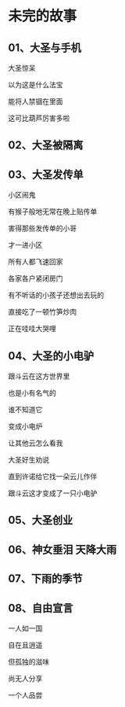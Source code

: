 # 未完的故事


## 01、大圣与手机

大圣惊呆

以为这是什么法宝

能将人禁锢在里面

这可比葫芦厉害多啦


## 02、大圣被隔离


## 03、大圣发传单

小区闹鬼

有猴子般地无常在晚上贴传单

害得那些发传单的小哥

才一进小区

所有人都飞速回家

各家各户紧闭房门

有不听话的小孩子还想出去玩的

直接吃了一顿竹笋炒肉

正在哇哇大哭哩


## 04、大圣的小电驴

跟斗云在这方世界里

也是小有名气的

谁不知道它

变成小电炉

让其他云怎么看我


大圣好生劝说

直到许诺给它找一朵云儿作伴

跟斗云这才变成了一只小电驴


## 05、大圣创业


## 06、神女垂泪 天降大雨


## 07、下雨的季节


## 08、自由宣言

一人如一国

自在且逍遥

但孤独的滋味

尚无人分享

一个人品尝

